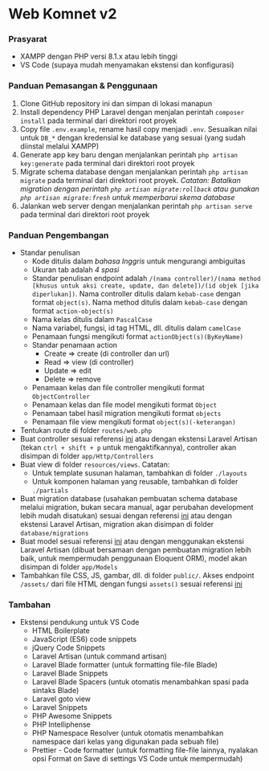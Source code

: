 # Web Komnet v2

### Prasyarat

-   XAMPP dengan PHP versi 8.1.x atau lebih tinggi
-   VS Code (supaya mudah menyamakan ekstensi dan konfigurasi)

### Panduan Pemasangan & Penggunaan

1. Clone GitHub repository ini dan simpan di lokasi manapun
2. Install dependency PHP Laravel dengan menjalan perintah `composer install` pada terminal dari direktori root proyek
3. Copy file `.env.example`, rename hasil copy menjadi `.env`. Sesuaikan nilai untuk `DB_*` dengan kredensial ke database yang sesuai (yang sudah diinstal melalui XAMPP)
4. Generate app key baru dengan menjalankan perintah `php artisan key:generate` pada terminal dari direktori root proyek
5. Migrate schema database dengan menjalankan perintah `php artisan migrate` pada terminal dari direktori root proyek. _Catatan: Batalkan migration dengan perintah `php artisan migrate:rollback` atau gunakan `php artisan migrate:fresh` untuk memperbarui skema database_
6. Jalankan web server dengan menjalankan perintah `php artisan serve` pada terminal dari direktori root proyek

### Panduan Pengembangan

-   Standar penulisan
    -   Kode ditulis dalam _bahasa Inggris_ untuk mengurangi ambiguitas
    -   Ukuran tab adalah _4 spasi_
    -   Standar penulisan endpoint adalah `/(nama controller)/(nama method [khusus untuk aksi create, update, dan delete])/(id objek [jika diperlukan])`. Nama controller ditulis dalam `kebab-case` dengan format `object(s)`. Nama method ditulis dalam `kebab-case` dengan format `action-object(s)`
    -   Nama kelas ditulis dalam `PascalCase`
    -   Nama variabel, fungsi, id tag HTML, dll. ditulis dalam `camelCase`
    -   Penamaan fungsi mengikuti format `actionObject(s)(ByKeyName)`
    -   Standar penamaan action
        -   Create => create (di controller dan url)
        -   Read => view (di controller)
        -   Update => edit
        -   Delete => remove
    -   Penamaan kelas dan file controller mengikuti format `ObjectController`
    -   Penamaan kelas dan file model mengikuti format `Object`
    -   Penamaan tabel hasil migration mengikuti format `objects`
    -   Penamaan file view mengikuti format `object(s)(-keterangan)`
-   Tentukan route di folder `routes/web.php`
-   Buat controller sesuai referensi [ini](https://laravel.com/docs/10.x/controllers#basic-controllers) atau dengan ekstensi Laravel Artisan (tekan `ctrl + shift + p` untuk mengaktifkannya), controller akan disimpan di folder `app/Http/Controllers`
-   Buat view di folder `resources/views`. Catatan:
    -   Untuk template susunan halaman, tambahkan di folder `./layouts`
    -   Untuk komponen halaman yang reusable, tambahkan di folder `./partials`
-   Buat migration database (usahakan pembuatan schema database melalui migration, bukan secara manual, agar perubahan development lebih mudah disatukan) sesuai dengan referensi [ini](https://laravel.com/docs/10.x/migrations#generating-migrations) atau dengan ekstensi Laravel Artisan, migration akan disimpan di folder `database/migrations`
-   Buat model sesuai referensi [ini](https://laravel.com/docs/10.x/eloquent#generating-model-classes) atau dengan menggunakan ekstensi Laravel Artisan (dibuat bersamaan dengan pembuatan migration lebih baik, untuk mempermudah penggunaan Eloquent ORM), model akan disimpan di folder `app/Models`
-   Tambahkan file CSS, JS, gambar, dll. di folder `public/`. Akses endpoint `/assets/` dari file HTML dengan fungsi `assets()` sesuai referensi [ini](https://laravel.com/docs/10.x/helpers#method-asset)

### Tambahan

-   Ekstensi pendukung untuk VS Code
    -   HTML Boilerplate
    -   JavaScript (ES6) code snippets
    -   jQuery Code Snippets
    -   Laravel Artisan (untuk command artisan)
    -   Laravel Blade formatter (untuk formatting file-file Blade)
    -   Laravel Blade Snippets
    -   Laravel Blade Spacers (untuk otomatis menambahkan spasi pada sintaks Blade)
    -   Laravel goto view
    -   Laravel Snippets
    -   PHP Awesome Snippets
    -   PHP Intelliphense
    -   PHP Namespace Resolver (untuk otomatis menambahkan namespace dari kelas yang digunakan pada sebuah file)
    -   Prettier - Code formatter (untuk formatting file-file lainnya, nyalakan opsi Format on Save di settings VS Code untuk mempermudah)
